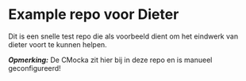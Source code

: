 # Example repo voor Dieter

Dit is een snelle test repo die als voorbeeld dient om het eindwerk van dieter voort te kunnen helpen.

***Opmerking:*** De CMocka zit hier bij in deze repo en is manueel geconfigureerd!
